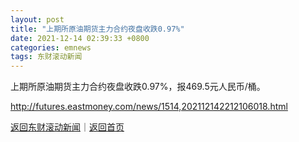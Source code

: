 ```yaml
---
layout: post
title: "上期所原油期货主力合约夜盘收跌0.97%"
date: 2021-12-14 02:39:33 +0800
categories: emnews
tags: 东财滚动新闻
---
```


上期所原油期货主力合约夜盘收跌0.97%，报469.5元人民币/桶。

<http://futures.eastmoney.com/news/1514,202112142212106018.html>

[返回东财滚动新闻](//finews.withounder.com/emnews/)｜[返回首页](//finews.withounder.com/)